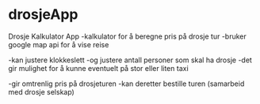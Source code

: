 # drosjeApp
Drosje Kalkulator App
-kalkulator for å beregne pris på drosje tur
-bruker google map api for å vise reise

-kan justere klokkeslett
-og justere antall personer som skal ha drosje
-det gir mulighet for å kunne eventuelt på stor eller liten taxi

-gir omtrenlig pris på drosjeturen
-kan deretter bestille turen (samarbeid med drosje selskap)

